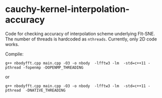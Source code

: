 # cauchy-kernel-interpolation-accuracy

Code for checking accuracy of interpolation scheme underlying FIt-SNE. The number of threads is hardcoded as `nthreads`. Currently, only 2D code works.

Compile:


`g++ nbodyfft.cpp main.cpp -O3 -o nbody  -lfftw3 -lm  -std=c++11 -pthread -fopenmp -DOPENMP_THREADING`

or 

`g++ nbodyfft.cpp main.cpp -O3 -o nbody  -lfftw3 -lm  -std=c++11 -pthread  -DNATIVE_THREADING`
